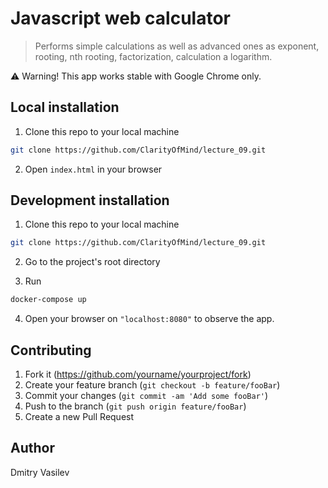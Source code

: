 # Javascript web calculator
> Performs simple calculations as well as advanced ones as exponent, rooting, nth rooting, factorization, calculation a logarithm.

&#x26a0; Warning! This app works stable with Google Chrome only.

## Local installation

1. Clone this repo to your local machine 
```sh
git clone https://github.com/ClarityOfMind/lecture_09.git
```
2. Open ```index.html``` in your browser

## Development installation

1. Clone this repo to your local machine 
```sh
git clone https://github.com/ClarityOfMind/lecture_09.git
```
2. Go to the project's root directory

3. Run 
```sh
docker-compose up
```
4. Open your browser on ```"localhost:8080"``` to observe the app.

## Contributing

1. Fork it (<https://github.com/yourname/yourproject/fork>)
2. Create your feature branch (`git checkout -b feature/fooBar`)
3. Commit your changes (`git commit -am 'Add some fooBar'`)
4. Push to the branch (`git push origin feature/fooBar`)
5. Create a new Pull Request

## Author

Dmitry Vasilev
